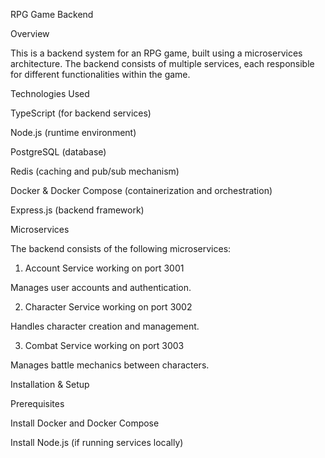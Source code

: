 RPG Game Backend

Overview

This is a backend system for an RPG game, built using a microservices architecture. The backend consists of multiple services, each responsible for different functionalities within the game.

Technologies Used

TypeScript (for backend services)

Node.js (runtime environment)

PostgreSQL (database)

Redis (caching and pub/sub mechanism)

Docker & Docker Compose (containerization and orchestration)

Express.js (backend framework)

Microservices

The backend consists of the following microservices:

1. Account Service working on port 3001

Manages user accounts and authentication.

 
2. Character Service working on port 3002

 Handles character creation and management.

3. Combat Service working on port 3003

Manages battle mechanics between characters.

 

Installation & Setup

Prerequisites

Install Docker and Docker Compose

Install Node.js (if running services locally)
